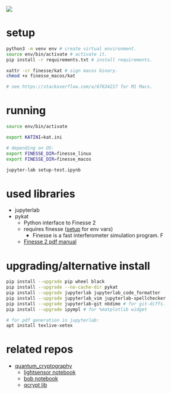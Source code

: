 ![](https://github.com/bmedicke/optical-cavity/blob/2134b36ef828406b8309c86800d338a1c2179ad0/cavity.png?raw=true)

# setup

```sh
python3 -m venv env # create virtual environment.
source env/bin/activate # activate it.
pip install -r requirements.txt # install requirements.

xattr -cr finesse/kat # sign macos binary.
chmod +x finesse_macos/kat

# see https://stackoverflow.com/a/67634217 for M1 Macs.
```

# running

```sh
source env/bin/activate

export KATINI=kat.ini

# depending on OS:
export FINESSE_DIR=finesse_linux
export FINESSE_DIR=finesse_macos

jupyter-lab setup-test.ipynb
```

# used libraries

* jupyterlab
* pykat
  * Python interface to Finesse 2
  * requires finesse ([setup](https://git.ligo.org/finesse/pykat) for env vars)
    * Finesse is a fast interferometer simulation program. F
  * [Finesse 2 pdf manual](http://www.gwoptics.org/finesse/download/manual.pdf)

# upgrading/alternative install

```sh
pip install --upgrade pip wheel black
pip install --upgrade --no-cache-dir pykat
pip install --upgrade jupyterlab jupyterlab_code_formatter
pip install --upgrade jupyterlab_vim jupyterlab-spellchecker
pip install --upgrade jupyterlab-git nbdime # for git-diffs.
pip install --upgrade ipympl # for %matplotlib widget

# for pdf generation in jupyterlab:
apt install texlive-xetex
```

# related repos

* [quantum_cryptography](https://github.com/bmedicke/quantum_cryptography/)
  * [lightsensor notebook](https://github.com/bmedicke/quantum_cryptography/blob/main/notebooks/Test_Lightsensor.ipynb)
  * [bob notebook](https://github.com/bmedicke/quantum_cryptography/blob/main/notebooks/Bob.ipynb)
  * [qcrypt lib](https://github.com/bmedicke/quantum_cryptography/blob/main/notebooks/qcrypt/hardware/lightsensor.py)
